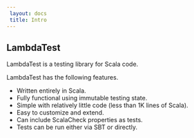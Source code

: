 ```yaml
---
 layout: docs
 title: Intro
---
```


## LambdaTest

LambdaTest is a testing library for Scala code. 

LambdaTest has the following features.

* Written entirely in Scala.
* Fully functional using immutable testing state.
* Simple with relatively little code (less than 1K lines of Scala).
* Easy to customize and extend.
* Can include ScalaCheck properties as tests.
* Tests can be run either via SBT or directly.
